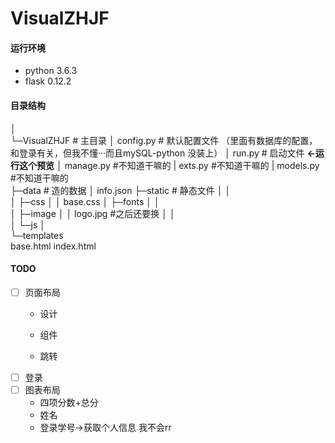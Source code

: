 # VisualZHJF

#### 运行环境
- python 3.6.3
- flask 0.12.2

#### 目录结构
│  
└─VisualZHJF    # 主目录
    │  config.py    # 默认配置文件
    （里面有数据库的配置，和登录有关，但我不懂···而且mySQL-python 没装上）
    │  run.py        # 启动文件 **<-运行这个预览**
    │  manage.py     #不知道干嘛的
    |  exts.py       #不知道干嘛的
    |  models.py     #不知道干嘛的   
    ├─data        # 造的数据
    │  info.json
    ├─static        # 静态文件
    │  │  
    │  ├─css
    │  │      base.css
    │  ├─fonts
    │  │      
    │  ├─image
    │  │      logo.jpg #之后还要换
    │  │      
    │  └─js
    │          
    └─templates   
            base.html
            index.html

#### TODO 

- [ ] 页面布局
  - 设计

  - 组件

  - 跳转
- [ ] 登录 
- [ ] 图表布局
  - 四项分数+总分
  - 姓名
  - 登录学号->获取个人信息 我不会rr 

